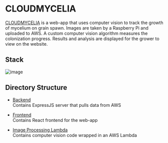 # CLOUDMYCELIA

[CLOUDMYCELIA](https://cloudmycelia.com) is a web-app that uses computer vision to track the growth of mycelium on grain spawn. Images are taken by a Raspberry Pi and uploaded to AWS. A custom computer vision algorithm measures the colonization progress. Results and analysis are displayed for the grower to view on the website.

## Stack

![image](https://github.com/user-attachments/assets/970d19f2-7da4-4c17-bc4a-dd6db804eaab)

## Directory Structure

- [Backend](./backend)  
  Contains ExpressJS server that pulls data from AWS

- [Frontend](./frontend)  
  Contains React frontend for the web-app
- [Image Processing Lambda](./image_processing_lambda)  
  Contains computer vision code wrapped in an AWS Lambda
